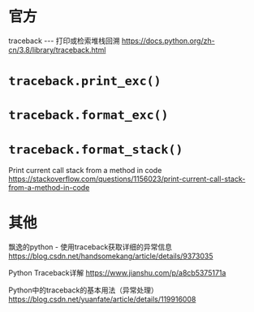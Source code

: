 
# 官方

traceback --- 打印或检索堆栈回溯 https://docs.python.org/zh-cn/3.8/library/traceback.html

# `traceback.print_exc()`

# `traceback.format_exc()`

# `traceback.format_stack()`

Print current call stack from a method in code https://stackoverflow.com/questions/1156023/print-current-call-stack-from-a-method-in-code

# 其他

飘逸的python - 使用traceback获取详细的异常信息 https://blog.csdn.net/handsomekang/article/details/9373035

Python Traceback详解 https://www.jianshu.com/p/a8cb5375171a

Python中的traceback的基本用法（异常处理） https://blog.csdn.net/yuanfate/article/details/119916008

